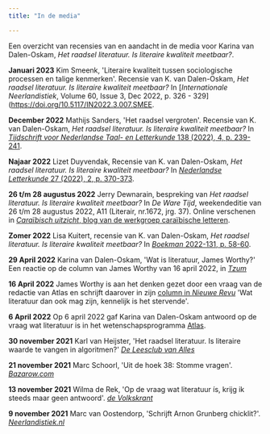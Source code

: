 ```yaml
---
title: "In de media"

---
```


Een overzicht van recensies van en aandacht in de media voor Karina van Dalen-Oskam, *Het raadsel literatuur. Is literaire kwaliteit meetbaar?*.

**Januari 2023** Kim Smeenk, 'Literaire kwaliteit tussen sociologische processen en talige kenmerken'. Recensie van K. van Dalen-Oskam, *Het raadsel literatuur. Is literaire kwaliteit meetbaar?* In [*Internationale Neerlandistiek*, Volume 60, Issue 3, Dec 2022, p. 326 - 329](https://doi.org/10.5117/IN2022.3.007.SMEE.

**December 2022** Mathijs Sanders, 'Het raadsel vergroten'. Recensie van K. van Dalen-Oskam, *Het raadsel literatuur. Is literaire kwaliteit meetbaar?* In [*Tijdschrift voor Nederlandse Taal- en Letterkunde* 138 (2022), 4, p. 239-241](https://doi.org/10.5117/TNTL2022.4.005.SAND).

**Najaar 2022** Lizet Duyvendak, Recensie van K. van Dalen-Oskam, *Het raadsel literatuur. Is literaire kwaliteit meetbaar?* In [*Nederlandse Letterkunde* 27 (2022), 2, p. 370-373](https://doi-org.proxy.uba.uva.nl/10.5117/NEDLET2022.2.005.DUYV).

**26 t/m 28 augustus 2022** Jerry Dewnarain, bespreking van *Het raadsel literatuur. Is literaire kwaliteit meetbaar?* In *De Ware Tijd*, weekendeditie van 26 t/m 28 augustus 2022, A11 (Literair, nr.1672, jrg. 37). Online verschenen in [*Caraïbisch uitzicht*, blog van de werkgroep caraïbische letteren](https://werkgroepcaraibischeletteren.nl/het-raadsel-literatuur-is-literaire-kwaliteit-meetbaar/).

**Zomer 2022** Lisa Kuitert, recensie van K. van Dalen-Oskam, *Het raadsel literatuur. Is literaire kwaliteit meetbaar?* In [*Boekman* 2022-131, p. 58-60](https://www.boekman.nl/wp-content/uploads/2022/05/BM131_Boekbesprekingen.pdf).

**29 April 2022** Karina van Dalen-Oskam, 'Wat is literatuur, James Worthy?' Een reactie op de column van James Worthy van 16 april 2022, in [*Tzum*](https://www.tzum.info/2022/04/column-karina-van-dalen-oskam-wat-is-literatuur-james-worthy/)

**16 April 2022** James Worthy is aan het denken gezet door een vraag van de redactie van Atlas en schrijft daarover in zijn [column in *Nieuwe Revu*](https://revu.nl/artikel/477183/wat-literatuur-dan-ook-mag-zijn-kennelijk-is-het-stervende) 'Wat literatuur dan ook mag zijn, kennelijk is het stervende'.

**6 April 2022** Op 6 april 2022 gaf Karina van Dalen-Oskam antwoord op de vraag wat literatuur is in het wetenschapsprogramma [Atlas](https://www.npostart.nl/wat-is-literatuur/06-04-2022/POMS_NTR_16866231).

**30 november 2021** Karl van Heijster, 'Het raadsel literatuur. Is literaire waarde te vangen in algoritmen?' [*De Leesclub van Alles*](https://deleesclubvanalles.nl/recensie/het-raadsel-literatuur/)

**21 november 2021** Marc Schoorl, 'Uit de hoek 38: Stomme vragen'. [*Bazarow.com*](https://bazarow.com/nieuws/uit-de-hoek-38-stomme-vragen)

**13 november 2021** Wilma de Rek, 'Op de vraag wat literatuur ís, krijg ik steeds maar geen antwoord'.  [*de Volkskrant*](https://www.volkskrant.nl/cultuur-media/op-de-vraag-wat-literatuur-is-krijg-ik-steeds-maar-geen-antwoord~beff7237/)

**9 november 2021** Marc van Oostendorp, 'Schrijft Arnon Grunberg chicklit?'. [*Neerlandistiek.nl*](https://neerlandistiek.nl/2021/11/schrijft-arnon-grunberg-chicklit/)
